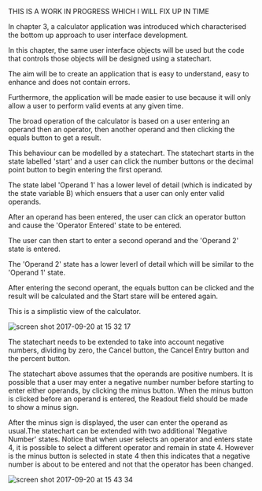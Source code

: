 THIS IS A WORK IN PROGRESS WHICH I WILL FIX UP IN TIME

In chapter 3, a calculator application was introduced which characterised the bottom up approach to user interface development.

In this chapter, the same user interface objects will be used but the code that controls those objects will be designed using a statechart.

The aim will be to create an application that is easy to understand, easy to enhance and does not contain errors.

Furthermore, the application will be made easier to use because it will only allow a user to perform valid events at any given time.




The broad operation of the calculator is based on a user entering an operand then an operator, then another operand and then clicking the equals button to get a result.

This behaviour can be modelled by a statechart. The statechart starts in the state labelled 'start' and a user can click the number buttons or the decimal point button to begin entering the first operand.

The state label 'Operand 1' has a lower level of detail (which is indicated by the state variable B) which ensuers that a user can only enter valid operands. 

After an operand has been entered, the user can click an operator button and cause the 'Operator Entered' state to be entered.

The user can then start to enter a second operand and the 'Operand 2' state is entered. 

The 'Operand 2' state has a lower leverl of detail which will be similar to the 'Operand 1' state.

After entering the second operant, the equals button can be clicked and the result will be calculated and the Start stare will be entered again.

This is a simplistic view of the calculator.

![screen shot 2017-09-20 at 15 32 17](https://user-images.githubusercontent.com/1120870/30649744-ff6a2170-9e18-11e7-98f9-f604ce6b5d41.png)

The statechart needs to be extended to take into account negative numbers, dividing by zero, the Cancel button, the Cancel Entry button and the percent button.

The statechart above assumes that the operands are positive numbers. It is possible that a user may enter a negative number number before starting to enter either operands, by clicking the minus button. When the minus button is clicked before an operand is entered, the Readout field should be made to show a minus sign.

After the minus sign is displayed, the user can enter the operand as usual.The statechart can be extended with two additional 'Negative Number' states. Notice that when  user selects an operator and enters state 4, it is possible to select a different operator and remain in state 4. However is the minus button is selected in state 4 then this indicates that a negative number is about to be entered and not that the operator has been changed.

![screen shot 2017-09-20 at 15 43 34](https://user-images.githubusercontent.com/1120870/30650357-9534eb08-9e1a-11e7-8833-7cf6bf4a70dc.png)